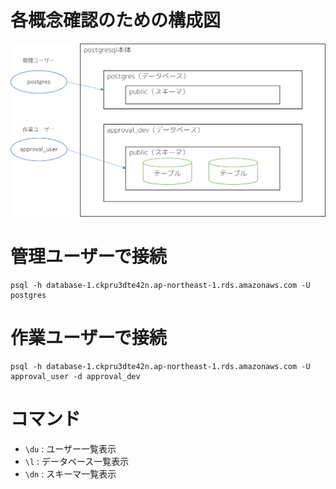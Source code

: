 # 各概念確認のための構成図

![](postgres_configure.png)

# 管理ユーザーで接続

```
psql -h database-1.ckpru3dte42n.ap-northeast-1.rds.amazonaws.com -U postgres
```

# 作業ユーザーで接続

```
psql -h database-1.ckpru3dte42n.ap-northeast-1.rds.amazonaws.com -U approval_user -d approval_dev
```

# コマンド

- `\du` : ユーザー一覧表示
- `\l` : データベース一覧表示
- `\dn` : スキーマ一覧表示
